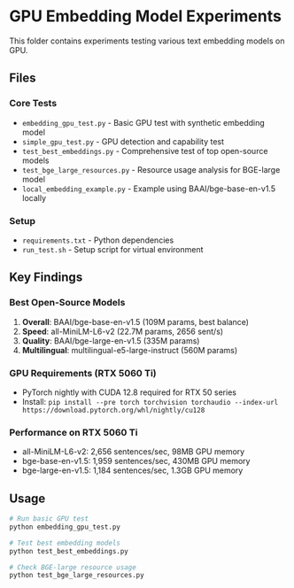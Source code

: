 # GPU Embedding Model Experiments

This folder contains experiments testing various text embedding models on GPU.

## Files

### Core Tests
- `embedding_gpu_test.py` - Basic GPU test with synthetic embedding model
- `simple_gpu_test.py` - GPU detection and capability test
- `test_best_embeddings.py` - Comprehensive test of top open-source models
- `test_bge_large_resources.py` - Resource usage analysis for BGE-large model
- `local_embedding_example.py` - Example using BAAI/bge-base-en-v1.5 locally

### Setup
- `requirements.txt` - Python dependencies
- `run_test.sh` - Setup script for virtual environment

## Key Findings

### Best Open-Source Models
1. **Overall**: BAAI/bge-base-en-v1.5 (109M params, best balance)
2. **Speed**: all-MiniLM-L6-v2 (22.7M params, 2656 sent/s)
3. **Quality**: BAAI/bge-large-en-v1.5 (335M params)
4. **Multilingual**: multilingual-e5-large-instruct (560M params)

### GPU Requirements (RTX 5060 Ti)
- PyTorch nightly with CUDA 12.8 required for RTX 50 series
- Install: `pip install --pre torch torchvision torchaudio --index-url https://download.pytorch.org/whl/nightly/cu128`

### Performance on RTX 5060 Ti
- all-MiniLM-L6-v2: 2,656 sentences/sec, 98MB GPU memory
- bge-base-en-v1.5: 1,959 sentences/sec, 430MB GPU memory  
- bge-large-en-v1.5: 1,184 sentences/sec, 1.3GB GPU memory

## Usage

```bash
# Run basic GPU test
python embedding_gpu_test.py

# Test best embedding models
python test_best_embeddings.py

# Check BGE-large resource usage
python test_bge_large_resources.py
``` 